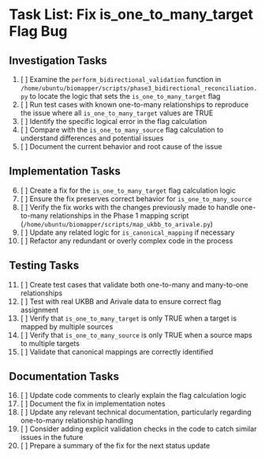 # Task List: Fix is_one_to_many_target Flag Bug

## Investigation Tasks

1. [ ] Examine the `perform_bidirectional_validation` function in `/home/ubuntu/biomapper/scripts/phase3_bidirectional_reconciliation.py` to locate the logic that sets the `is_one_to_many_target` flag
2. [ ] Run test cases with known one-to-many relationships to reproduce the issue where all `is_one_to_many_target` values are TRUE
3. [ ] Identify the specific logical error in the flag calculation
4. [ ] Compare with the `is_one_to_many_source` flag calculation to understand differences and potential issues
5. [ ] Document the current behavior and root cause of the issue

## Implementation Tasks

6. [ ] Create a fix for the `is_one_to_many_target` flag calculation logic
7. [ ] Ensure the fix preserves correct behavior for `is_one_to_many_source`
8. [ ] Verify the fix works with the changes previously made to handle one-to-many relationships in the Phase 1 mapping script (`/home/ubuntu/biomapper/scripts/map_ukbb_to_arivale.py`)
9. [ ] Update any related logic for `is_canonical_mapping` if necessary
10. [ ] Refactor any redundant or overly complex code in the process

## Testing Tasks

11. [ ] Create test cases that validate both one-to-many and many-to-one relationships
12. [ ] Test with real UKBB and Arivale data to ensure correct flag assignment
13. [ ] Verify that `is_one_to_many_target` is only TRUE when a target is mapped by multiple sources
14. [ ] Verify that `is_one_to_many_source` is only TRUE when a source maps to multiple targets
15. [ ] Validate that canonical mappings are correctly identified

## Documentation Tasks

16. [ ] Update code comments to clearly explain the flag calculation logic
17. [ ] Document the fix in implementation notes
18. [ ] Update any relevant technical documentation, particularly regarding one-to-many relationship handling
19. [ ] Consider adding explicit validation checks in the code to catch similar issues in the future
20. [ ] Prepare a summary of the fix for the next status update
